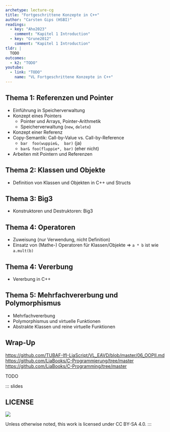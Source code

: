 ```yaml
---
archetype: lecture-cg
title: "Fortgeschrittene Konzepte in C++"
author: "Carsten Gips (HSBI)"
readings:
  - key: "Aho2023"
    comment: "Kapitel 1 Introduction"
  - key: "Grune2012"
    comment: "Kapitel 1 Introduction"
tldr: |
  TODO
outcomes:
  - k2: "TODO"
youtube:
  - link: "TODO"
    name: "VL Fortgeschrittene Konzepte in C++"
---
```



## Thema 1: Referenzen und Pointer

- Einführung in Speicherverwaltung
- Konzept eines Pointers
    - Pointer und Arrays, Pointer-Arithmetik
    - Speicherverwaltung (`new`, `delete`)
- Konzept einer Referenz
- Copy-Semantik: Call-by-Value vs. Call-by-Reference
    - `bar  foo(wuppie&,  bar)` (ja)
    - `bar& foo(fluppie*, bar)` (eher nicht)
- Arbeiten mit Pointern und Referenzen


## Thema 2: Klassen und Objekte

- Definition von Klassen und Objekten in C++ und Structs


## Thema 3: Big3

- Konstruktoren und Destruktoren: Big3


## Thema 4: Operatoren

- Zuweisung (nur Verwendung, nicht Definition)
- Einsatz von (Mathe-) Operatoren für Klassen/Objekte => `a * b` ist wie `a.mult(b)`


## Thema 4: Vererbung

- Vererbung in C++


## Thema 5: Mehrfachvererbung und Polymorphismus

- Mehrfachvererbung
- Polymorphismus und virtuelle Funktionen
- Abstrakte Klassen und reine virtuelle Funktionen


## Wrap-Up

https://github.com/TUBAF-IfI-LiaScript/VL_EAVD/blob/master/06_OOPII.md
https://github.com/LiaBooks/C-Programmierung/tree/master
https://github.com/LiaBooks/C-Programming/tree/master

TODO







<!-- DO NOT REMOVE - THIS IS A LAST SLIDE TO INDICATE THE LICENSE AND POSSIBLE EXCEPTIONS (IMAGES, ...). -->
::: slides
## LICENSE
![](https://licensebuttons.net/l/by-sa/4.0/88x31.png)

Unless otherwise noted, this work is licensed under CC BY-SA 4.0.
:::
